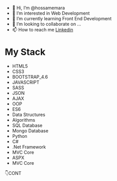 - 👋 Hi, I’m @hossamemara
- 👀 I’m interested in Web Development
- 🌱 I’m currently learning Front End Development
- 💞️ I’m looking to collaborate on ...
- 📫 How to reach me <a href="https://www.linkedin.com/in/hossam-omara-38790a210/" target="_blank">Linkedin</a>

<h1>My Stack</h1> 
<ul>
  <li>HTML5</li>
  <li>CSS3</li>
  <li>BOOTSTRAP_4.6</li>
  <li>JAVASCRIPT</li>
  <li>SASS</li>
  <li>JSON</li>
  <li>AJAX</li>
  <li>OOP</li>
  <li>ES6</li>
  <li>Data Structures</li>
  <li>Algorithms</li>
  <li>SQL Database</li>
  <li>Mongo Database</li>
  <li>Python</li>
  <li>C#</li>
  <li>.Net Framework</li>
  <li>MVC Core</li>
  <li>ASPX</li>
  <li>MVC Core</li>
</ul>
👇CONT
